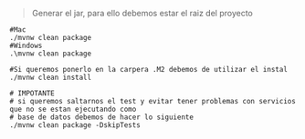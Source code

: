 > Generar el jar, para ello debemos estar el raiz del proyecto
``` shell
#Mac
./mvnw clean package
#Windows
.\mvnw clean package

#Si queremos ponerlo en la carpera .M2 debemos de utilizar el instal
./mvnw clean install

# IMPOTANTE
# si queremos saltarnos el test y evitar tener problemas con servicios que no se estan ejecutando como
# base de datos debemos de hacer lo siguiente
./mvnw clean package -DskipTests
```

